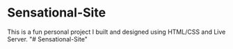 # Sensational-Site

This is a fun personal project I built and designed using HTML/CSS and Live Server.
"# Sensational-Site" 
